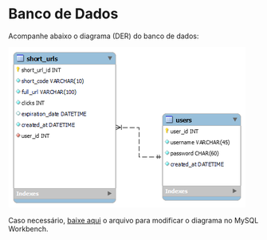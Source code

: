 # Banco de Dados

Acompanhe abaixo o diagrama (DER) do banco de dados:

![image](./assets/clean-url-shortener-database-diagram.png)

Caso necessário, [baixe aqui](./assets//clean-url-shortener-database-diagram.mwb) o arquivo para modificar o diagrama no MySQL Workbench.
